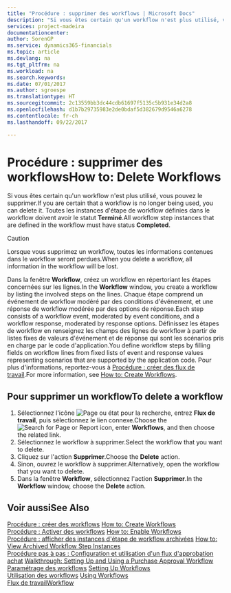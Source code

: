 ```yaml
---
title: "Procédure : supprimer des workflows | Microsoft Docs"
description: "Si vous êtes certain qu'un workflow n'est plus utilisé, vous pouvez le supprimer. Toutes les instances d'étape de workflow définies dans le workflow doivent avoir le statut **Terminé**."
services: project-madeira
documentationcenter: 
author: SorenGP
ms.service: dynamics365-financials
ms.topic: article
ms.devlang: na
ms.tgt_pltfrm: na
ms.workload: na
ms.search.keywords: 
ms.date: 07/01/2017
ms.author: sgroespe
ms.translationtype: HT
ms.sourcegitcommit: 2c13559bb3dc44cdb61697f5135c5b931e34d2a8
ms.openlocfilehash: d1b7b29735983e2de0bdaf5d382679d9546a6278
ms.contentlocale: fr-ch
ms.lasthandoff: 09/22/2017

---
```

# <a name="how-to-delete-workflows"></a><span data-ttu-id="36560-104">Procédure : supprimer des workflows</span><span class="sxs-lookup"><span data-stu-id="36560-104">How to: Delete Workflows</span></span>
<span data-ttu-id="36560-105">Si vous êtes certain qu'un workflow n'est plus utilisé, vous pouvez le supprimer.</span><span class="sxs-lookup"><span data-stu-id="36560-105">If you are certain that a workflow is no longer being used, you can delete it.</span></span> <span data-ttu-id="36560-106">Toutes les instances d'étape de workflow définies dans le workflow doivent avoir le statut **Terminé**.</span><span class="sxs-lookup"><span data-stu-id="36560-106">All workflow step instances that are defined in the workflow must have status **Completed**.</span></span>  

> [!CAUTION]  
>  <span data-ttu-id="36560-107">Lorsque vous supprimez un workflow, toutes les informations contenues dans le workflow seront perdues.</span><span class="sxs-lookup"><span data-stu-id="36560-107">When you delete a workflow, all information in the workflow will be lost.</span></span>  

 <span data-ttu-id="36560-108">Dans la fenêtre **Workflow**, créez un workflow en répertoriant les étapes concernées sur les lignes.</span><span class="sxs-lookup"><span data-stu-id="36560-108">In the **Workflow** window, you create a workflow by listing the involved steps on the lines.</span></span> <span data-ttu-id="36560-109">Chaque étape comprend un événement de workflow modéré par des conditions d'événement, et une réponse de workflow modérée par des options de réponse.</span><span class="sxs-lookup"><span data-stu-id="36560-109">Each step consists of a workflow event, moderated by event conditions, and a workflow response, moderated by response options.</span></span> <span data-ttu-id="36560-110">Définissez les étapes de workflow en renseignez les champs des lignes de workflow à partir de listes fixes de valeurs d'événement et de réponse qui sont les scénarios pris en charge par le code d'application.</span><span class="sxs-lookup"><span data-stu-id="36560-110">You define workflow steps by filling fields on workflow lines from fixed lists of event and response values representing scenarios that are supported by the application code.</span></span> <span data-ttu-id="36560-111">Pour plus d'informations, reportez\-vous à [Procédure : créer des flux de travail](across-how-to-create-workflows.md).</span><span class="sxs-lookup"><span data-stu-id="36560-111">For more information, see [How to: Create Workflows](across-how-to-create-workflows.md).</span></span>  

## <a name="to-delete-a-workflow"></a><span data-ttu-id="36560-112">Pour supprimer un workflow</span><span class="sxs-lookup"><span data-stu-id="36560-112">To delete a workflow</span></span>  
1.  <span data-ttu-id="36560-113">Sélectionnez l'icône ![Page ou état pour la recherche](media/ui-search/search_small.png "Page ou état pour la recherche"), entrez **Flux de travail**, puis sélectionnez le lien connexe.</span><span class="sxs-lookup"><span data-stu-id="36560-113">Choose the ![Search for Page or Report](media/ui-search/search_small.png "Search for Page or Report icon") icon, enter **Workflows**, and then choose the related link.</span></span>  
2.  <span data-ttu-id="36560-114">Sélectionnez le workflow à supprimer.</span><span class="sxs-lookup"><span data-stu-id="36560-114">Select the workflow that you want to delete.</span></span>  
3.  <span data-ttu-id="36560-115">Cliquez sur l'action **Supprimer**.</span><span class="sxs-lookup"><span data-stu-id="36560-115">Choose the **Delete** action.</span></span>  
4.  <span data-ttu-id="36560-116">Sinon, ouvrez le workflow à supprimer.</span><span class="sxs-lookup"><span data-stu-id="36560-116">Alternatively, open the workflow that you want to delete.</span></span>  
5.  <span data-ttu-id="36560-117">Dans la fenêtre **Workflow**, sélectionnez l'action **Supprimer**.</span><span class="sxs-lookup"><span data-stu-id="36560-117">In the **Workflow** window, choose the **Delete** action.</span></span>  

## <a name="see-also"></a><span data-ttu-id="36560-118">Voir aussi</span><span class="sxs-lookup"><span data-stu-id="36560-118">See Also</span></span>  
 <span data-ttu-id="36560-119">[Procédure : créer des workflows](across-how-to-create-workflows.md) </span><span class="sxs-lookup"><span data-stu-id="36560-119">[How to: Create Workflows](across-how-to-create-workflows.md) </span></span>  
 <span data-ttu-id="36560-120">[Procédure : Activer des workflows](across-how-to-enable-workflows.md) </span><span class="sxs-lookup"><span data-stu-id="36560-120">[How to: Enable Workflows](across-how-to-enable-workflows.md) </span></span>  
 <span data-ttu-id="36560-121">[Procédure : afficher des instances d'étape de workflow archivées](across-how-to-view-archived-workflow-step-instances.md) </span><span class="sxs-lookup"><span data-stu-id="36560-121">[How to: View Archived Workflow Step Instances](across-how-to-view-archived-workflow-step-instances.md) </span></span>  
 <span data-ttu-id="36560-122">[Procédure pas à pas : Configuration et utilisation d'un flux d'approbation achat](walkthrough-setting-up-and-using-a-purchase-approval-workflow.md) </span><span class="sxs-lookup"><span data-stu-id="36560-122">[Walkthrough: Setting Up and Using a Purchase Approval Workflow](walkthrough-setting-up-and-using-a-purchase-approval-workflow.md) </span></span>  
 <span data-ttu-id="36560-123">[Paramétrage des workflows](across-set-up-workflows.md) </span><span class="sxs-lookup"><span data-stu-id="36560-123">[Setting Up Workflows](across-set-up-workflows.md) </span></span>  
 <span data-ttu-id="36560-124">[Utilisation des workflows](across-use-workflows.md) </span><span class="sxs-lookup"><span data-stu-id="36560-124">[Using Workflows](across-use-workflows.md) </span></span>  
 [<span data-ttu-id="36560-125">Flux de travail</span><span class="sxs-lookup"><span data-stu-id="36560-125">Workflow</span></span>](across-workflow.md)   

